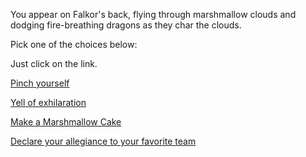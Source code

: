 You appear on Falkor's back, flying through marshmallow clouds 
and dodging fire-breathing dragons as they char the clouds. 

Pick one of the choices below:

Just click on the link.

[Pinch yourself](../pinch/pinch.md)

[Yell of exhilaration](../yearg/yearg.md)

[Make a Marshmallow Cake](https://www.youtube.com/watch?v=3l1SY3QREv4)

[Declare your allegiance to your favorite team](../nfl-chiefs/nfl-chiefs.md)
